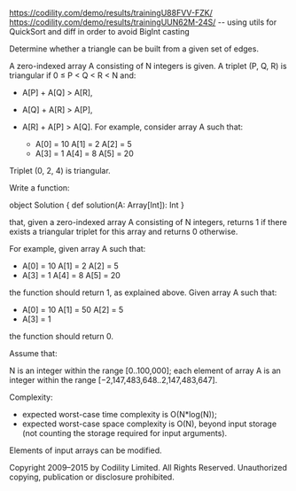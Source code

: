 https://codility.com/demo/results/trainingU88FVV-FZK/
https://codility.com/demo/results/trainingUUN62M-24S/
 -- using utils for QuickSort and diff in order to avoid BigInt casting


Determine whether a triangle can be built from a given set of edges.

A zero-indexed array A consisting of N integers is given. A triplet (P, Q, R) is triangular if 0 ≤ P < Q < R < N and:

* A[P] + A[Q] > A[R],
* A[Q] + A[R] > A[P],
* A[R] + A[P] > A[Q].
For example, consider array A such that:

  - A[0] = 10    A[1] = 2    A[2] = 5
  - A[3] = 1     A[4] = 8    A[5] = 20

Triplet (0, 2, 4) is triangular.

Write a function:

object Solution { def solution(A: Array[Int]): Int }

that, given a zero-indexed array A consisting of N integers, returns 1 if there exists a triangular triplet for this array and returns 0 otherwise.

For example, given array A such that:

-  A[0] = 10    A[1] = 2    A[2] = 5
-  A[3] = 1     A[4] = 8    A[5] = 20

the function should return 1, as explained above. Given array A such that:

-  A[0] = 10    A[1] = 50    A[2] = 5
-  A[3] = 1

the function should return 0.

Assume that:

N is an integer within the range [0..100,000];
each element of array A is an integer within the range [−2,147,483,648..2,147,483,647].

Complexity:
- expected worst-case time complexity is O(N*log(N));
- expected worst-case space complexity is O(N), beyond input storage (not counting the storage required for input arguments).

Elements of input arrays can be modified.

Copyright 2009–2015 by Codility Limited. All Rights Reserved. Unauthorized copying, publication or disclosure prohibited.